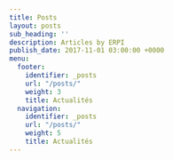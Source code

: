 ```yaml
---
title: Posts
layout: posts
sub_heading: ''
description: Articles by ERPI
publish_date: 2017-11-01 03:00:00 +0000
menu:
  footer:
    identifier: _posts
    url: "/posts/"
    weight: 3
    title: Actualités
  navigation:
    identifier: _posts
    url: "/posts/"
    weight: 5
    title: Actualités
---
```

